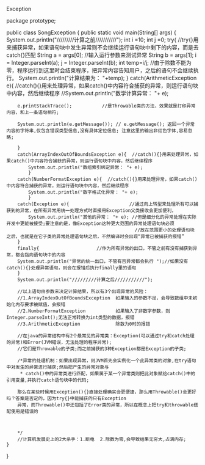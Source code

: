 Exception

package prototype;

public class SongException {
	public static void main(String[] args) {
		System.out.println("/////////计算之前///////////");
		int i =10;
		int j =0;
		try{                      //try{}用来捕获异常，如果语句块中发生异常则不会继续运行语句块中剩下的内容，而是去catch{}匹配
		String a = args[0];       //输入运行参数来测试异常
		String b = args[1];
		i = Integer.parseInt(a);
		j = Integer.parseInt(b);
		int temp=i/j;             //由于除数不能为零，程序运行到这里时会结束程序，把异常内容告知用户，之后的语句不会继续执行。
		System.out.println("计算结果为： "+temp);
		}
		catch(ArithmeticException e){  //catch(){}用来处理异常，如果catch()中内容符合捕获的异常，则运行语句块中内容，然后继续程序
		//System.out.println("数学计算异常： "+ e);
		
		e.printStackTrace();           //是Throwable类的方法，效果就是打印异常内容，和上一条语句相符;
		
		System.out.println(e.getMessage()); // e.getMessage(); 返回一个异常内容的字符串,仅包含错误类型信息,没有具体定位信息; 注意这里的输出非红色字体,容易忽略;
		
		}
		catch(ArrayIndexOutOfBoundsException e){  //catch(){}用来处理异常，如果catch()中内容符合捕获的异常，则运行语句块中内容，然后继续程序
			System.out.println("数组索引绑定异常： "+ e);
			}
		catch(NumberFormatException e){  //catch(){}用来处理异常，如果catch()中内容符合捕获的异常，则运行语句块中内容，然后继续程序
			System.out.println("数字格式化异常： "+ e);
			}
		catch(Exception e){                      //通过向上转型来处理所有可以捕获到的异常，在所有异常用统一处理方式时直接用Exception父类接收会更加便利，
			System.out.println("其他的异常： "+ e); //但是细分化的异常处理在实际开发中更能被接受;要注意的是，像Exception这种更大范围的异常处理语句块必须
			                                       //放在范围更小的处理语句块之后，也就是在它子类的异常处理语句块之后，不然编译时会出现“异常已被捕获的报错”
		}
		finally{                     //作为所有异常的出口，不管之前有没有捕获到异常，都会指向语句块中的内容
		System.out.println("异常的统一出口，不管有否异常都会执行 ");//如果没有catch(){}处理异常语句，则会在报错后执行finally里的语句
		}
		System.out.println("/////////计算之后///////////");    
		
		//以上语句由参数来决定计算结果，所以有3个出现异常的风险：
		//1.ArrayIndexOutOfBoundsException  如果输入的参数不足，会导致数组中未初始化内存要求被赋值，会报错
		//2.NumberFormatException           如果输入了非数字参数，则Integer.parseInt();无法正常转换为int类型的数据，报错
		//3.ArithmeticException             除数为0时的报错
		
		//在java的异常结构中有2个最常见的异常类：Exception(可以通过try和catch处理的异常)和Error(JVM错误，无法处理的程序异常);
		//它们是Throwable的子类;而之前捕获的3种Exception都是Exception的子类;
		
		/*异常的处理机制：如果出现异常，则JVM首先会实例化一个此异常类的对象,在try语句中对发生的异常进行捕获;然后把产生的异常对象与
		 * catch()中的异常类进行匹配，如果属于某一个异常类则把此对象赋给catch()中的引用变量,并执行catch语句块中的代码;
		
		那么在某些时候用Exception(){}直接处理确实会更便捷，那么用Throwable()会更好吗？答案是否定的，因为try{}中能捕获的只有Exception
		异常，而Throwable()中还包括了Error类的异常，所以在概念上把try和throwable搭配使用是错误的
		
		
		
		*/
		//计算机发展史上的2大杀手：1.断电  2.除数为零,会导致结果无穷大,占满内存;
	}
}

